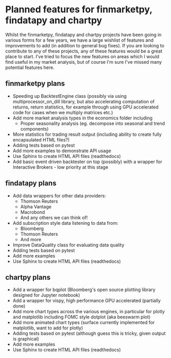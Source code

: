 # Planned features for finmarketpy, findatapy and chartpy

Whilst the finmarketpy, findatapy and chartpy projects have been going in various forms for a few years, we have a large
wishlist of features and improvements to add (in addition to general bug fixes). If you are looking to contribute to any
of these projects, any of these features would be a great place to start. I've tried to focus the new features on areas
which I would find useful in my market analysis, but of course I'm sure I've missed many potential features here.

## finmarketpy plans

* Speeding up BacktestEngine class (possibly via using multiprocessor_on_dill library, but also accelerating computation of returns,
return statistics, for example through using GPU accelerated code for cases when we multiply matrices etc.)
* Add more market analysis types in the economics folder including
    * Proper seasonality analysis (eg. decompose into seasonal and trend components)
* More statistics for trading result output (including ability to create fully encapsulated HTML files?)
* Adding tests based on pytest
* Add more examples to demonstrate API usage
* Use Sphinx to create HTML API files (readthedocs)
* Add basic event driven backtester on top (possibly) with a wrapper for Interactive Brokers - low priority at this stage

## findatapy plans

* Add data wrappers for other data providers:
    * Thomson Reuters
    * Alpha Vantage
    * Macrobond
    * And any others we can think of!
* Add subscription style data listening to data from:
    * Bloomberg
    * Thomson Reuters
    * And more
* Improve DataQuality class for evaluating data quality
* Adding tests based on pytest
* Add more examples
* Use Sphinx to create HTML API files (readthedocs)

## chartpy plans

* Add a wrapper for bqplot (Bloomberg's open source plotting library designed for Jupyter notebook)
* Add a wrapper for vispy, high performance GPU accelerated (partially done)
* Add more chart types across the various engines, in particular for plotly and matplotlib including FOMC style dotplot (aka beeswarm plot)
* Add more animated chart types (surface currently implemented for matplotlib, want to add for plotly)
* Adding tests based on pytest (although guess this is tricky, given output is graphical)
* Add more examples
* Use Sphinx to create HTML API files (readthedocs)
